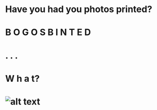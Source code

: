 # Have you had you photos printed?
#
# B O G O S    B I N T E D
# . . . 
# W h a t?
#
# ![alt text](https://i1.sndcdn.com/artworks-pIy20z0uua4bOACI-cWeCKQ-t500x500.jpg)
